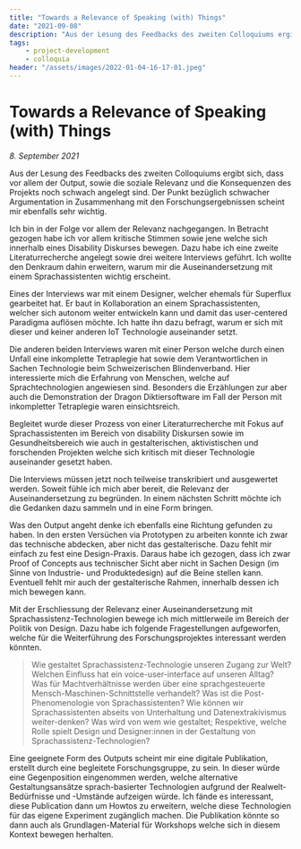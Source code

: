 ```yaml
---
title: "Towards a Relevance of Speaking (with) Things"
date: "2021-09-08"
description: "Aus der Lesung des Feedbacks des zweiten Colloquiums ergibt sich, dass vor allem der Output, sowie die soziale Relevanz und die Konsequenzen des Projekts noch schwach angelegt sind. Der Punkt bezüglich schwacher Argumentation in Zusammenhang mit den Forschungsergebnissen scheint mir ebenfalls sehr wichtig."
tags:
    - project-development
    - colloquia
header: "/assets/images/2022-01-04-16-17-01.jpeg"
---
```

# Towards a Relevance of Speaking (with) Things
*8. September 2021*

Aus der Lesung des Feedbacks des zweiten Colloquiums ergibt sich, dass vor allem der Output, sowie die soziale Relevanz und die Konsequenzen des Projekts noch schwach angelegt sind. Der Punkt bezüglich schwacher Argumentation in Zusammenhang mit den Forschungsergebnissen scheint mir ebenfalls sehr wichtig.

Ich bin in der Folge vor allem der Relevanz nachgegangen. In Betracht gezogen habe ich vor allem kritische Stimmen sowie jene welche sich innerhalb eines Disability Diskurses bewegen. Dazu habe ich eine zweite Literaturrecherche angelegt sowie drei weitere Interviews geführt. Ich wollte den Denkraum dahin erweitern, warum mir die Auseinandersetzung mit einem Sprachassistenten wichtig erscheint.

Eines der Interviews war mit einem Designer, welcher ehemals für Superflux gearbeitet hat. Er baut in Kollaboration an einem Sprachassistenten, welcher sich autonom weiter entwickeln kann und damit das user-centered Paradigma auflösen möchte. Ich hatte ihn dazu befragt, warum er sich mit dieser und keiner anderen IoT Technologie auseinander setzt.

Die anderen beiden Interviews waren mit einer Person welche durch einen Unfall eine inkomplette Tetraplegie hat sowie dem Verantwortlichen in Sachen Technologie beim Schweizerischen Blindenverband. Hier interessierte mich die Erfahrung von Menschen, welche auf Sprachtechnologien angewiesen sind. Besonders die Erzählungen zur aber auch die Demonstration der Dragon Diktiersoftware im Fall der Person mit inkompletter Tetraplegie waren einsichtsreich.

Begleitet wurde dieser Prozess von einer Literaturrecherche mit Fokus auf Sprachassistenten im Bereich von disability Diskursen sowie im Gesundheitsbereich wie auch in gestalterischen, aktivistischen und forschenden Projekten welche sich kritisch mit dieser Technologie auseinander gesetzt haben.

Die Interviews müssen jetzt noch teilweise transkribiert und ausgewertet werden. Soweit fühle ich mich aber bereit, die Relevanz der Auseinandersetzung zu begründen. In einem nächsten Schritt möchte ich die Gedanken dazu sammeln und in eine Form bringen.

Was den Output angeht denke ich ebenfalls eine Richtung gefunden zu haben. In den ersten Versüchen via Prototypen zu arbeiten konnte ich zwar das technische abdecken, aber nicht das gestalterische. Dazu fehlt mir einfach zu fest eine Design-Praxis. Daraus habe ich gezogen, dass ich zwar Proof of Concepts aus technischer Sicht aber nicht in Sachen Design (im Sinne von Industrie- und Produktedesign) auf die Beine stellen kann. Eventuell fehlt mir auch der gestalterische Rahmen, innerhalb dessen ich mich bewegen kann.

Mit der Erschliessung der Relevanz einer Auseinandersetzung mit Sprachassistenz-Technologien bewege ich mich mittlerweile im Bereich der Politik von Design. Dazu habe ich folgende Fragestellungen aufgeworfen, welche für die Weiterführung des Forschungsprojektes interessant werden könnten.

> Wie gestaltet Sprachassistenz-Technologie unseren Zugang zur Welt? Welchen Einfluss hat ein voice-user-interface auf unseren Alltag? Was für Machtverhältnisse werden über eine sprachgesteuerte Mensch-Maschinen-Schnittstelle verhandelt? Was ist die Post-Phenomenologie von Sprachassistenten? Wie können wir Sprachassistenten abseits von Unterhaltung und Datenextrakivismus weiter-denken? Was wird von wem wie gestaltet; Respektive, welche Rolle spielt Design und Designer:innen in der Gestaltung von Sprachassistenz-Technologien?

Eine geeignete Form des Outputs scheint mir eine digitale Publikation, erstellt durch eine begleitete Forschungsgruppe, zu sein. In dieser würde eine Gegenposition eingenommen werden, welche alternative Gestaltungsansätze sprach-basierter Technologien aufgrund der Realwelt-Bedürfnisse und -Umstände aufzeigen würde. Ich fände es interessant, diese Publication dann um Howtos zu erweitern, welche diese Technologien für das eigene Experiment zugänglich machen. Die Publikation könnte so dann auch als Grundlagen-Material für Workshops welche sich in diesem Kontext bewegen herhalten.